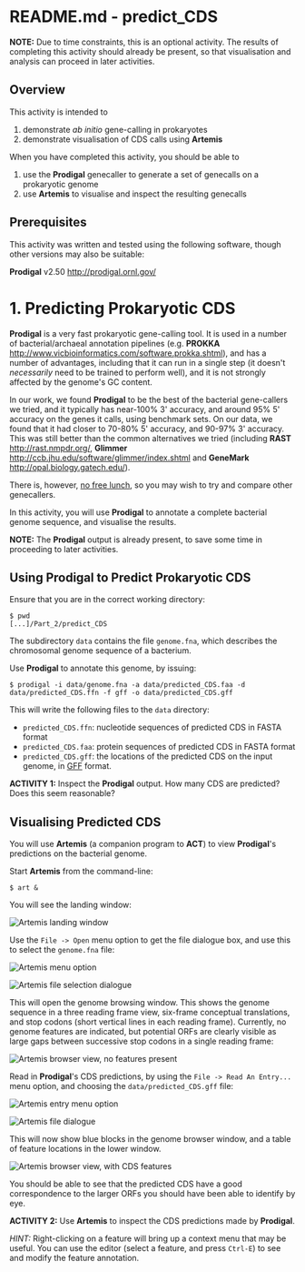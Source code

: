 # README.md - predict_CDS

**NOTE:** Due to time constraints, this is an optional activity. The results of completing this activity should already be present, so that visualisation and analysis can proceed in later activities.

## Overview

This activity is intended to 

1. demonstrate *ab initio* gene-calling in prokaryotes
2. demonstrate visualisation of CDS calls using **Artemis**

When you have completed this activity, you should be able to

1. use the **Prodigal** genecaller to generate a set of genecalls on a prokaryotic genome
2. use **Artemis** to visualise and inspect the resulting genecalls

## Prerequisites

This activity was written and tested using the following software, though other versions may also be suitable:

**Prodigal** v2.50 <http://prodigal.ornl.gov/>

# 1. Predicting Prokaryotic CDS

**Prodigal** is a very fast prokaryotic gene-calling tool. It is used in a number of bacterial/archaeal annotation pipelines (e.g. **PROKKA** <http://www.vicbioinformatics.com/software.prokka.shtml>), and has a number of advantages, including that it can run in a single step (it doesn't *necessarily* need to be trained to perform well), and it is not strongly affected by the genome's GC content.

In our work, we found **Prodigal** to be the best of the bacterial gene-callers we tried, and it typically has near-100% 3' accuracy, and around 95% 5' accuracy on the genes it calls, using benchmark sets. On our data, we found that it had closer to 70-80% 5' accuracy, and 90-97% 3' accuracy. This was still better than the common alternatives we tried (including **RAST** <http://rast.nmpdr.org/>, **Glimmer** <http://ccb.jhu.edu/software/glimmer/index.shtml> and **GeneMark** <http://opal.biology.gatech.edu/>).

There is, however, [no free lunch](http://en.wikipedia.org/wiki/No_free_lunch_in_search_and_optimization), so you may wish to try and compare other genecallers.

In this activity, you will use **Prodigal** to annotate a complete bacterial genome sequence, and visualise the results.

**NOTE:** The **Prodigal** output is already present, to save some time in proceeding to later activities.

## Using Prodigal to Predict Prokaryotic CDS

Ensure that you are in the correct working directory:

```
$ pwd
[...]/Part_2/predict_CDS
```

The subdirectory `data` contains the file `genome.fna`, which describes the chromosomal genome sequence of a bacterium.

Use **Prodigal** to annotate this genome, by issuing:

```
$ prodigal -i data/genome.fna -a data/predicted_CDS.faa -d data/predicted_CDS.ffn -f gff -o data/predicted_CDS.gff
```

This will write the following files to the `data` directory:

* `predicted_CDS.ffn`: nucleotide sequences of predicted CDS in FASTA format
* `predicted_CDS.faa`: protein sequences of predicted CDS in FASTA format
* `predicted_CDS.gff`: the locations of the predicted CDS on the input genome, in [GFF](http://www.sequenceontology.org/gff3.shtml) format.

**ACTIVITY 1:** Inspect the **Prodigal** output. How many CDS are predicted? Does this seem reasonable?

## Visualising Predicted CDS

You will use **Artemis** (a companion program to **ACT**) to view **Prodigal**'s predictions on the bacterial genome.

Start **Artemis** from the command-line:

```
$ art &
```
You will see the landing window:

![Artemis landing window](images/art1.png)

Use the `File -> Open` menu option to get the file dialogue box, and use this to select the `genome.fna` file:

![Artemis menu option](images/art2.png)

![Artemis file selection dialogue](images/art3.png)

This will open the genome browsing window. This shows the genome sequence in a three reading frame view, six-frame conceptual translations, and stop codons (short vertical lines in each reading frame). Currently, no genome features are indicated, but potential ORFs are clearly visible as large gaps between successive stop codons in a single reading frame:

![Artemis browser view, no features present](images/art4.png)

Read in **Prodigal**'s CDS predictions, by using the `File -> Read An Entry...` menu option,  and choosing the `data/predicted_CDS.gff` file:

![Artemis entry menu option](images/art5.png)

![Artemis file dialogue](images/art6.png)

This will now show blue blocks in the genome browser window, and a table of feature locations in the lower window.

![Artemis browser view, with CDS features](images/art7.png)

You should be able to see that the predicted CDS have a good correspondence to the larger ORFs you should have been able to identify by eye.

**ACTIVITY 2:** Use **Artemis** to inspect the CDS predictions made by **Prodigal**.

*HINT:* Right-clicking on a feature will bring up a context menu that may be useful. You can use the editor (select a feature, and press `Ctrl-E`) to see and modify the feature annotation.
